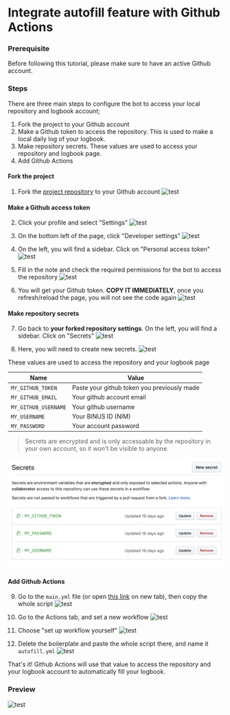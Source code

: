 # Integrate autofill feature with Github Actions

### Prerequisite
Before following this tutorial, please make sure to have an active Github account.

### Steps
There are three main steps to configure the bot to access your local repository and logbook account;
1. Fork the project to your Github account
2. Make a Github token to access the repository. This is used to make a local daily log of your logbook. 
3. Make repository secrets. These values are used to access your repository and logbook page.
4. Add Github Actions

#### Fork the project

1. Fork the [project repository](https://github.com/bernardadhitya/intern-logbook-chatbot) to your Github account
![test](autofill-github-actions-assets/1.png)

#### Make a Github access token

2. Click your profile and select "Settings"
![test](autofill-github-actions-assets/2.png)

3. On the bottom left of the page, click "Developer settings"
![test](autofill-github-actions-assets/3.png)

4. On the left, you will find a sidebar. Click on "Personal access token"
![test](autofill-github-actions-assets/4.png)

5. Fill in the note and check the required permissions for the bot to access the repository
![test](autofill-github-actions-assets/5.png)

6. You will get your Github token. **COPY IT IMMEDIATELY**, once you refresh/reload the page, you will not see the code again
![test](autofill-github-actions-assets/6.png)

#### Make repository secrets

7. Go back to **your forked repository settings**. On the left, you will find a sidebar. Click on "Secrets"
![test](autofill-github-actions-assets/7.png)

8. Here, you will need to create new secrets. 
![test](autofill-github-actions-assets/8.png)

These values are used to access the repository and your logbook page

| Name | Value |
| ---- | ----- |
| `MY_GITHUB_TOKEN` | Paste your github token you previously made |
| `MY_GITHUB_EMAIL` | Your github account email |
| `MY_GITHUB_USERNAME` | Your github username |
| `MY_USERNAME` | Your BINUS ID (NIM) |
| `MY_PASSWORD` | Your account password |
> Secrets are encrypted and is only accessable by the repository in your own account, so it won't be visible to anyone.

![test](autofill-github-actions-assets/9.png)

#### Add Github Actions

9. Go to the `main.yml` file (or open [this link](https://github.com/bernardadhitya/intern-logbook-chatbot/blob/master/.github/workflows/main.yml) on new tab), then copy the whole script
![test](autofill-github-actions-assets/10.png)

10. Go to the Actions tab, and set a new workflow
![test](autofill-github-actions-assets/11.png)

11. Choose "set up workflow yourself"
![test](autofill-github-actions-assets/12.png)

12. Delete the boilerplate and paste the whole script there, and name it `autofill.yml`
![test](autofill-github-actions-assets/13.png)



That's it! Github Actions will use that value to access the repository and your logbook account to automatically fill your logbook.

### Preview

![test](autofill-github-actions-assets/14.png)


